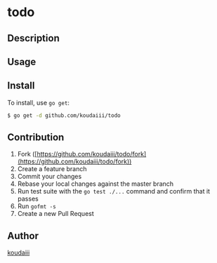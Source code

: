 # todo



## Description

## Usage

## Install

To install, use `go get`:

```bash
$ go get -d github.com/koudaiii/todo
```

## Contribution

1. Fork ([https://github.com/koudaiii/todo/fork](https://github.com/koudaiii/todo/fork))
1. Create a feature branch
1. Commit your changes
1. Rebase your local changes against the master branch
1. Run test suite with the `go test ./...` command and confirm that it passes
1. Run `gofmt -s`
1. Create a new Pull Request

## Author

[koudaiii](https://github.com/koudaiii)
